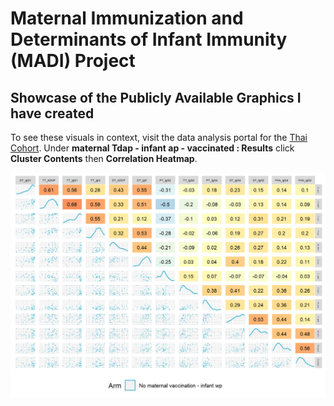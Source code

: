 # Maternal Immunization and Determinants of Infant Immunity (MADI) Project

## Showcase of the Publicly Available Graphics I have created

To see these visuals in context, visit the data analysis portal for the [Thai Cohort](https://rcweb.dartmouth.edu/HoenA/MADI/SDY8003/cluster_arm.html). Under **maternal Tdap - infant ap - vaccinated : Results** click **Cluster Contents** then **Correlation Heatmap**.

![Heatmap Scatter Plot Matrix of Several Antibodies](https://github.com/alecbuetow/MADI/blob/main/Images/MADI_example_1.png)
